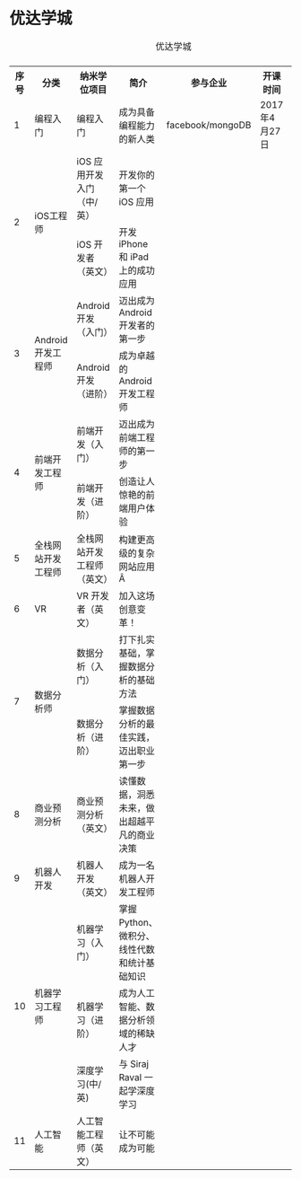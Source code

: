 # 优达学城

<table>
  <caption>优达学城<caption>
  <tr>
    <th>序号</th>
    <th>分类</th>
    <th>纳米学位项目</th>
    <th>简介</th>
    <th>参与企业</th>
    <th>开课时间</th>
    <th>价格</th>
  </tr>
  <tr>
    <td>1</td>
    <td>编程入门</td>
    <td>编程入门</td>
    <td>成为具备编程能力的新人类</td>
    <td>facebook/mongoDB</td>
    <td>2017年4月27日</td>
    <td>¥2699(花呗分期 ￥ 243 x 12 期)</td>
  <tr>
  <tr>
    <td rowspan="2">2</td>
    <td rowspan="2">iOS工程师</td>
    <td>iOS 应用开发入门（中/英）</td>
    <td>开发你的第一个 iOS 应用</td>
    <td></td>
    <td></td>
    <td></td>
  </tr>
  <tr>
    <td>iOS 开发者（英文）</td>
    <td>开发 iPhone 和 iPad 上的成功应用</td>
    <td></td>
    <td></td>
    <td></td>
  </tr>
  <tr>
    <td rowspan="2">3</td>
    <td rowspan="2">Android开发工程师</td>
    <td>Android 开发（入门）</td>
    <td>迈出成为 Android 开发者的第一步</td>
    <td></td>
    <td></td>
    <td></td>
  </tr>
  <tr>
    <td>Android 开发（进阶）</td>
    <td>成为卓越的 Android 开发工程师</td>
    <td></td>
    <td></td>
    <td></td>
  </tr>
  <tr>
    <td rowspan="2">4</td>
    <td rowspan="2">前端开发工程师</td>
    <td>前端开发（入门）</td>
    <td>迈出成为前端工程师的第一步</td>
    <td></td>
    <td></td>
    <td></td>
  </tr>
  <tr>
    <td>前端开发（进阶）</td>
    <td>创造让人惊艳的前端用户体验</td>
    <td></td>
    <td></td>
    <td></td>
  </tr>
  <tr>
    <td>5</td>
    <td>全栈网站开发工程师</td>
    <td>全栈网站开发工程师（英文）</td>
    <td>构建更高级的复杂网站应用Â</td>
    <td></td>
    <td></td>
    <td>
    </td>
  <tr>
  <tr>
    <td>6</td>
    <td>VR</td>
    <td>VR 开发者（英文）</td>
    <td>加入这场创意变革！</td>
    <td></td>
    <td></td>
    <td>
    </td>
  <tr>
  <tr>
    <td rowspan="2">7</td>
    <td rowspan="2">数据分析师</td>
    <td>数据分析（入门）</td>
    <td>打下扎实基础，掌握数据分析的基础方法</td>
    <td></td>
    <td></td>
    <td></td>
  </tr>
  <tr>
    <td>数据分析（进阶）</td>
    <td>掌握数据分析的最佳实践，迈出职业第一步</td>
    <td></td>
    <td></td>
    <td></td>
  </tr>
  <tr>
    <td>8</td>
    <td>商业预测分析</td>
    <td>商业预测分析（英文）</td>
    <td>读懂数据，洞悉未来，做出超越平凡的商业决策</td>
    <td></td>
    <td></td>
    <td>
    </td>
  <tr>
  <tr>
    <td>9</td>
    <td>机器人开发</td>
    <td>机器人开发（英文）</td>
    <td>成为一名机器人开发工程师</td>
    <td></td>
    <td></td>
    <td>
    </td>
  <tr>
  <tr>
    <td rowspan="3">10</td>
    <td rowspan="3">机器学习工程师</td>
    <td>机器学习（入门）</td>
    <td>掌握 Python、微积分、线性代数和统计基础知识</td>
    <td></td>
    <td></td>
    <td></td>
  </tr>
  <tr>
    <td>机器学习（进阶）</td>
    <td>成为人工智能、数据分析领域的稀缺人才</td>
    <td></td>
    <td></td>
    <td></td>
  </tr>
  <tr>
    <td>深度学习(中/英)</td>
    <td>与 Siraj Raval 一起学深度学习</td>
    <td></td>
    <td></td>
    <td></td>
  </tr>
  <tr>
    <td>11</td>
    <td>人工智能</td>
    <td>人工智能工程师（英文）</td>
    <td>让不可能成为可能</td>
    <td></td>
    <td></td>
    <td>
    </td>
  <tr>
</table>
